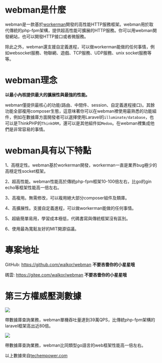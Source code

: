 # webman是什麼

webman是一款基於[workerman](https://www.workerman.net)開發的高性能HTTP服務框架。webman用於取代傳統的php-fpm架構，提供超高性能可擴展的HTTP服務。你可以用webman開發網站，也可以開發HTTP接口或者微服務。

除此之外，webman還支援自定義進程，可以做workerman能做的任何事情，例如websocket服務、物聯網、遊戲、TCP服務、UDP服務、unix socket服務等等。

# webman理念
**以最小內核提供最大的擴展性與最強的性能。**

webman僅提供最核心的功能(路由、中間件、session、自定義進程接口)。其餘功能全部複用composer生態，這意味著你可以在webman裡使用最熟悉的功能組件，例如在數據庫方面開發者可以選擇使用Laravel的`illuminate/database`，也可以是ThinkPHP的`ThinkORM`，還可以是其他組件如`Medoo`。在webman裡集成他們是非常容易的事情。

# webman具有以下特點

1、高穩定性。webman基於workerman開發，workerman一直是業界bug極少的高穩定性socket框架。

2、超高性能。webman性能高於傳統php-fpm框架10-100倍左右，比go的gin echo等框架性能高一倍左右。

3、高複用。無需修改，可以複用絕大部分composer組件及類庫。

4、高擴展性。支援自定義進程，可以做workerman能做的任何事情。

5、超級簡單易用，學習成本極低，代碼書寫與傳統框架沒有區別。

6、使用最為寬鬆友好的MIT開源協議。

# 專案地址
GitHub: https://github.com/walkor/webman **不要吝嗇你的小星星哦**

碼雲: https://gitee.com/walkor/webman **不要吝嗇你的小星星哦**

# 第三方權威壓測數據

![](../assets/img/benchmark1.png)

帶數據庫查詢業務，webman單機吞吐量達到39萬QPS，比傳統php-fpm架構的laravel框架高出近80倍。

![](../assets/img/benchmarks-go.png)

帶數據庫查詢業務，webman比同類型go語言的web框架性能高一倍左右。

以上數據來自[techempower.com](https://www.techempower.com/benchmarks/#section=data-r20&hw=ph&test=db&l=zik073-sf)